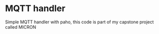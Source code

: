 # MQTT handler
Simple MQTT handler with paho, this code is part of my capstone project called MICRON
